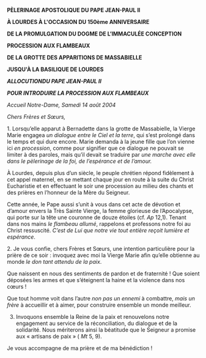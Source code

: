 **PÈLERINAGE APOSTOLIQUE DU PAPE JEAN-PAUL II**

**À LOURDES À L'OCCASION DU 150ème ANNIVERSAIRE**

**DE LA PROMULGATION DU DOGME DE L’IMMACULÉE CONCEPTION**

**PROCESSION AUX FLAMBEAUX**

**DE LA GROTTE DES APPARITIONS DE MASSABIELLE**

**JUSQU'À LA BASILIQUE DE LOURDES**

***ALLOCUTION******DU PAPE JEAN-PAUL II***

***POUR INTRODUIRE LA PROCESSION AUX FLAMBEAUX***

*Accueil Notre-Dame, Samedi 14 août 2004*

*Chers Frères et Sœurs,*

1. Lorsqu’elle apparut à Bernadette dans la grotte de Massabielle, la Vierge Marie engagea *un dialogue entre le Ciel et la terre*, qui s’est prolongé dans le temps et qui dure encore. Marie demanda à la jeune fille que l’on vienne ici *en procession*, comme pour signifier que ce dialogue ne pouvait se limiter à des paroles, mais qu’il devait se traduire par *une marche avec elle dans le pèlerinage de la foi, de l’espérance et de l’amour.*

À Lourdes, depuis plus d’un siècle, le peuple chrétien répond fidèlement à cet appel maternel, en se mettant chaque jour en route à la suite du Christ Eucharistie et en effectuant le soir une procession au milieu des chants et des prières en l’honneur de la Mère du Seigneur.

Cette année, le Pape aussi s’unit à vous dans cet acte de dévotion et d’amour envers la Très Sainte Vierge, la femme glorieuse de l’Apocalypse, qui porte sur la tête une couronne de douze étoiles (cf. *Ap* 12,1). Tenant dans nos mains *le flambeau allumé*, rappelons et professons notre foi au Christ ressuscité. *C’est de Lui que notre vie tout entière reçoit lumière et espérance*.

2. Je vous confie, chers Frères et Sœurs, une intention particulière pour la prière de ce soir : invoquez avec moi la Vierge Marie afin qu’elle obtienne au monde *le don tant attendu de la paix*.

Que naissent en nous des sentiments de pardon et de fraternité ! Que soient déposées les armes et que s’éteignent la haine et la violence dans nos cœurs !

Que tout homme voit dans l’autre *non pas un ennemi* à combattre, *mais un frère* à accueillir et à aimer, pour construire ensemble un monde meilleur.

3. Invoquons ensemble la Reine de la paix et renouvelons notre engagement au service de la réconciliation, du dialogue et de la solidarité. Nous mériterons ainsi la béatitude que le Seigneur a promise aux « artisans de paix » ( *Mt* 5, 9).

Je vous accompagne de ma prière et de ma bénédiction !